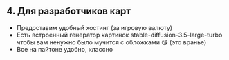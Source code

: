 ## 4. Для разработчиков карт

- Предоставим удобный хостинг (за игровую валюту)
- Есть встроенный генератор картинок stable-diffusion-3.5-large-turbo чтобы вам ненужно было мучится с обложками 😘 (это вранье)
- Все на пайтоне удобно, классно